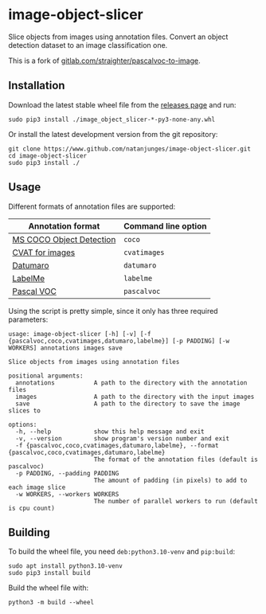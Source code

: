 # image-object-slicer
Slice objects from images using annotation files. Convert an object detection dataset to an image classification one.

This is a fork of [gitlab.com/straighter/pascalvoc-to-image](https://gitlab.com/straighter/pascalvoc-to-image).

## Installation
Download the latest stable wheel file from the [releases page](https://github.com/natanjunges/image-object-slicer/releases) and run:
```shell
sudo pip3 install ./image_object_slicer-*-py3-none-any.whl
```

Or install the latest development version from the git repository:
```shell
git clone https://www.github.com/natanjunges/image-object-slicer.git
cd image-object-slicer
sudo pip3 install ./
```

## Usage
Different formats of annotation files are supported:

| Annotation format | Command line option |
|-------------------|---------------------|
| [MS COCO Object Detection](https://cocodataset.org/#format-data) | `coco` |
| [CVAT for images](https://openvinotoolkit.github.io/cvat/docs/manual/advanced/xml_format/#annotation) | `cvatimages` |
| [Datumaro](https://openvinotoolkit.github.io/cvat/docs/manual/advanced/formats/format-datumaro/) | `datumaro` |
| [LabelMe](http://labelme.csail.mit.edu/Release3.0) | `labelme` |
| [Pascal VOC](http://host.robots.ox.ac.uk/pascal/VOC/voc2012/devkit_doc.pdf) | `pascalvoc` |

Using the script is pretty simple, since it only has three required parameters:
```
usage: image-object-slicer [-h] [-v] [-f {pascalvoc,coco,cvatimages,datumaro,labelme}] [-p PADDING] [-w WORKERS] annotations images save

Slice objects from images using annotation files

positional arguments:
  annotations           A path to the directory with the annotation files
  images                A path to the directory with the input images
  save                  A path to the directory to save the image slices to

options:
  -h, --help            show this help message and exit
  -v, --version         show program's version number and exit
  -f {pascalvoc,coco,cvatimages,datumaro,labelme}, --format {pascalvoc,coco,cvatimages,datumaro,labelme}
                        The format of the annotation files (default is pascalvoc)
  -p PADDING, --padding PADDING
                        The amount of padding (in pixels) to add to each image slice
  -w WORKERS, --workers WORKERS
                        The number of parallel workers to run (default is cpu count)
```

## Building
To build the wheel file, you need `deb:python3.10-venv` and `pip:build`:
```shell
sudo apt install python3.10-venv
sudo pip3 install build
```

Build the wheel file with:
```shell
python3 -m build --wheel
```
